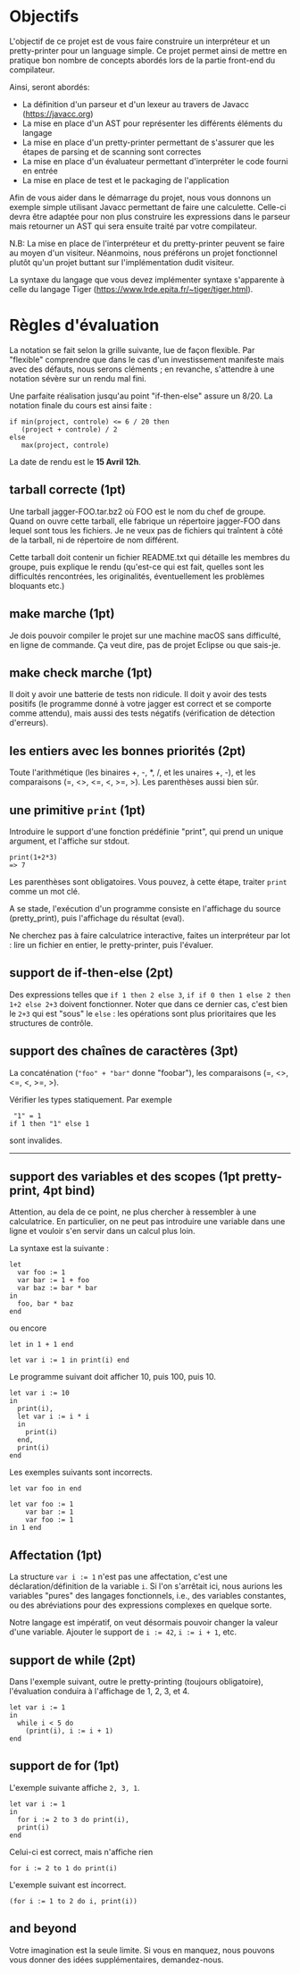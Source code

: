 Objectifs 
=========

L'objectif de ce projet est de vous faire construire un interpréteur et un pretty-printer
pour un language simple. Ce projet  permet ainsi  de mettre en pratique bon nombre de concepts
abordés lors de la partie front-end du compilateur.

Ainsi, seront abordés:
  - La définition d'un parseur et d'un lexeur au travers de Javacc (https://javacc.org)
  - La mise en place d'un AST pour représenter les différents éléments du langage
  - La mise en place d'un pretty-printer permettant de s'assurer que les étapes de parsing
    et de scanning sont correctes
  - La mise en place d'un évaluateur permettant d'interpréter le code fourni en entrée
  - La mise en place de test et le packaging de l'application

Afin de vous aider dans le démarrage du projet, nous vous donnons un exemple simple utilisant
Javacc permettant de faire une calculette. Celle-ci devra être adaptée pour non plus
construire les expressions dans le parseur mais retourner un AST qui sera ensuite traité par
votre compilateur.

N.B: La mise en place de l'interpréteur et du pretty-printer peuvent se faire au moyen
d'un visiteur. Néanmoins, nous préférons un projet fonctionnel plutôt qu'un projet
buttant sur l'implémentation dudit visiteur. 

La syntaxe du langage que vous devez implémenter syntaxe s'apparente à
celle du langage Tiger (https://www.lrde.epita.fr/~tiger/tiger.html).


Règles d'évaluation
===================

La notation se fait selon la grille suivante, lue de façon flexible.  Par
"flexible" comprendre que dans le cas d'un investissement manifeste mais avec
des défauts, nous serons cléments ; en revanche, s'attendre à une notation
sévère sur un rendu mal fini.

Une parfaite réalisation jusqu'au point "if-then-else" assure un 8/20.  La
notation finale du cours est ainsi faite :

    if min(project, controle) <= 6 / 20 then
       (project + controle) / 2
    else
       max(project, controle)

La date de rendu est le **15 Avril 12h**.

## tarball correcte (1pt)
Une tarball jagger-FOO.tar.bz2 où FOO est le nom du chef de groupe.  Quand on
ouvre cette tarball, elle fabrique un répertoire jagger-FOO dans lequel sont
tous les fichiers.  Je ne veux pas de fichiers qui traîntent à côté de la
tarball, ni de répertoire de nom différent.

Cette tarball doit contenir un fichier README.txt qui détaille les membres du
groupe, puis explique le rendu (qu'est-ce qui est fait, quelles sont les
difficultés rencontrées, les originalités, éventuellement les problèmes
bloquants etc.)

## make marche (1pt)
Je dois pouvoir compiler le projet sur une machine macOS sans difficulté, en
ligne de commande.  Ça veut dire, pas de projet Eclipse ou que sais-je.

## make check marche (1pt)
Il doit y avoir une batterie de tests non ridicule.  Il doit y avoir des tests
positifs (le programme donné à votre jagger est correct et se comporte comme
attendu), mais aussi des tests négatifs (vérification de détection d'erreurs).

## les entiers avec les bonnes priorités (2pt)
Toute l'arithmétique (les binaires +, -, *, /, et les unaires +, -),
et les comparaisons (=, <>, <=, <, >=, >).  Les parenthèses aussi bien sûr.

## une primitive `print` (1pt)
Introduire le support d'une fonction prédéfinie "print", qui prend un unique
argument, et l'affiche sur stdout.

    print(1+2*3)
    => 7

Les parenthèses sont obligatoires.  Vous pouvez, à cette étape, traiter `print`
comme un mot clé.

A se stade, l'exécution d'un programme consiste en l'affichage du source
(pretty_print), puis l'affichage du résultat (eval).

Ne cherchez pas à faire calculatrice interactive, faites un interpréteur par
lot : lire un fichier en entier, le pretty-printer, puis l'évaluer.

## support de if-then-else (2pt)
Des expressions telles que `if 1 then 2 else 3`, `if if 0 then 1 else 2 then 1+2
else 2+3` doivent fonctionner.  Noter que dans ce dernier cas, c'est bien le
`2+3` qui est "sous" le `else` : les opérations sont plus prioritaires que les
structures de contrôle.

## support des chaînes de caractères (3pt)
La concaténation (`"foo" + "bar"` donne "foobar"), les comparaisons
(=, <>, <=, <, >=, >).

Vérifier les types statiquement.  Par exemple

     "1" = 1
    if 1 then "1" else 1

sont invalides.

----------------------------------------------------------------------

## support des variables et des scopes (1pt pretty-print, 4pt bind)
Attention, au dela de ce point, ne plus chercher à ressembler à une
calculatrice.  En particulier, on ne peut pas introduire une variable dans une
ligne et vouloir s'en servir dans un calcul plus loin.

La syntaxe est la suivante :

    let
      var foo := 1
      var bar := 1 + foo
      var baz := bar * bar
    in
      foo, bar * baz
    end

ou encore

    let in 1 + 1 end

    let var i := 1 in print(i) end

Le programme suivant doit afficher 10, puis 100, puis 10.

    let var i := 10
    in
      print(i),
      let var i := i * i
      in
        print(i)
      end,
      print(i)
    end

Les exemples suivants sont incorrects.

    let var foo in end

    let var foo := 1
        var bar := 1
        var foo := 1
    in 1 end


## Affectation (1pt)

La structure `var i := 1` n'est pas une affectation, c'est une
déclaration/définition de la variable `i`.  Si l'on s'arrêtait ici, nous aurions
les variables "pures" des langages fonctionnels, i.e., des variables constantes,
ou des abréviations pour des expressions complexes en quelque sorte.

Notre langage est impératif, on veut désormais pouvoir changer la valeur d'une
variable.  Ajouter le support de `i := 42`, `i := i + 1`, etc.

## support de while (2pt)

Dans l'exemple suivant, outre le pretty-printing (toujours obligatoire),
l'évaluation conduira à l'affichage de 1, 2, 3, et 4.

    let var i := 1
    in
      while i < 5 do
        (print(i), i := i + 1)
    end

## support de for (1pt)

L'exemple suivante affiche `2, 3, 1`.

    let var i := 1
    in
      for i := 2 to 3 do print(i),
      print(i)
    end

Celui-ci est correct, mais n'affiche rien

    for i := 2 to 1 do print(i)

L'exemple suivant est incorrect.

    (for i := 1 to 2 do i, print(i))

## and beyond
Votre imagination est la seule limite.  Si vous en manquez, nous pouvons vous
donner des idées supplémentaires, demandez-nous.
